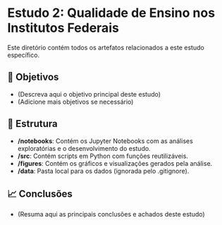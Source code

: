 # Estudo 2: Qualidade de Ensino nos Institutos Federais

Este diretório contém todos os artefatos relacionados a este estudo específico.

## 🎯 Objetivos

- (Descreva aqui o objetivo principal deste estudo)
- (Adicione mais objetivos se necessário)

## 📂 Estrutura

- **/notebooks**: Contém os Jupyter Notebooks com as análises exploratórias e o desenvolvimento do estudo.
- **/src**: Contém scripts em Python com funções reutilizáveis.
- **/figures**: Contém os gráficos e visualizações gerados pela análise.
- **/data**: Pasta local para os dados (ignorada pelo .gitignore).

## 📈 Conclusões

- (Resuma aqui as principais conclusões e achados deste estudo)
